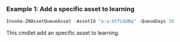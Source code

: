 ### Example 1: Add a specific asset to learning
```powershell
Invoke-ZNAssetQueueAsset -AssetId "a:a:OtfLGUBq" -QueueDays 30
```

This cmdlet add an specific asset to learning.
